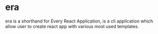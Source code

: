 # era
era is a shorthand for Every React Application, is a cli application which allow user to create react app with various most used templates. 

